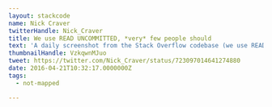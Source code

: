 ```yaml
---
layout: stackcode
name: Nick Craver
twitterHandle: Nick_Craver
title: We use READ UNCOMMITTED, *very* few people should
text: 'A daily screenshot from the Stack Overflow codebase (we use READ UNCOMMITTED, *very* few people should). '
thumbnailHandle: VzkqwnMJuo
tweet: https://twitter.com/Nick_Craver/status/723097014641274880
date: 2016-04-21T10:32:17.0000000Z
tags:
  - not-mapped

---
```

